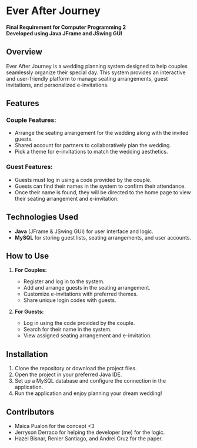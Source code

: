 # Ever After Journey

**Final Requirement for Computer Programming 2**  
**Developed using Java JFrame and JSwing GUI**

## Overview
Ever After Journey is a wedding planning system designed to help couples seamlessly organize their special day. This system provides an interactive and user-friendly platform to manage seating arrangements, guest invitations, and personalized e-invitations.

## Features
### Couple Features:
- Arrange the seating arrangement for the wedding along with the invited guests.
- Shared account for partners to collaboratively plan the wedding.
- Pick a theme for e-invitations to match the wedding aesthetics.

### Guest Features:
- Guests must log in using a code provided by the couple.
- Guests can find their names in the system to confirm their attendance.
- Once their name is found, they will be directed to the home page to view their seating arrangement and e-invitation.

## Technologies Used
- **Java** (JFrame & JSwing GUI) for user interface and logic.
- **MySQL** for storing guest lists, seating arrangements, and user accounts.

## How to Use
1. **For Couples:**
   - Register and log in to the system.
   - Add and arrange guests in the seating arrangement.
   - Customize e-invitations with preferred themes.
   - Share unique login codes with guests.

2. **For Guests:**
   - Log in using the code provided by the couple.
   - Search for their name in the system.
   - View assigned seating arrangement and e-invitation.

## Installation
1. Clone the repository or download the project files.
2. Open the project in your preferred Java IDE.
3. Set up a MySQL database and configure the connection in the application.
4. Run the application and enjoy planning your dream wedding!

## Contributors
- Maica Pualon for the concept <3
- Jerryson Derraco for helping the developer (me) for the logic.
- Hazel Bisnar, Renier Santiago, and Andrei Cruz for the paper.

